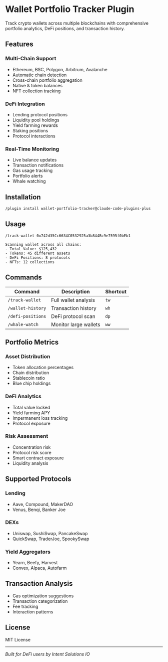 # Wallet Portfolio Tracker Plugin

Track crypto wallets across multiple blockchains with comprehensive portfolio analytics, DeFi positions, and transaction history.

## Features

###  Multi-Chain Support
- Ethereum, BSC, Polygon, Arbitrum, Avalanche
- Automatic chain detection
- Cross-chain portfolio aggregation
- Native & token balances
- NFT collection tracking

###  DeFi Integration
- Lending protocol positions
- Liquidity pool holdings
- Yield farming rewards
- Staking positions
- Protocol interactions

###  Real-Time Monitoring
- Live balance updates
- Transaction notifications
- Gas usage tracking
- Portfolio alerts
- Whale watching

## Installation

```bash
/plugin install wallet-portfolio-tracker@claude-code-plugins-plus
```

## Usage

```
/track-wallet 0x742d35Cc6634C0532925a3b844Bc9e7595f0bEb1

Scanning wallet across all chains:
- Total Value: $125,432
- Tokens: 45 different assets
- DeFi Positions: 8 protocols
- NFTs: 12 collections
```

## Commands

| Command | Description | Shortcut |
|---------|-------------|----------|
| `/track-wallet` | Full wallet analysis | `tw` |
| `/wallet-history` | Transaction history | `wh` |
| `/defi-positions` | DeFi protocol scan | `dp` |
| `/whale-watch` | Monitor large wallets | `ww` |

## Portfolio Metrics

### Asset Distribution
- Token allocation percentages
- Chain distribution
- Stablecoin ratio
- Blue chip holdings

### DeFi Analytics
- Total value locked
- Yield farming APY
- Impermanent loss tracking
- Protocol exposure

### Risk Assessment
- Concentration risk
- Protocol risk score
- Smart contract exposure
- Liquidity analysis

## Supported Protocols

### Lending
- Aave, Compound, MakerDAO
- Venus, Benqi, Banker Joe

### DEXs
- Uniswap, SushiSwap, PancakeSwap
- QuickSwap, TraderJoe, SpookySwap

### Yield Aggregators
- Yearn, Beefy, Harvest
- Convex, Alpaca, Autofarm

## Transaction Analysis
- Gas optimization suggestions
- Transaction categorization
- Fee tracking
- Interaction patterns

## License

MIT License

---

*Built for DeFi users by Intent Solutions IO*